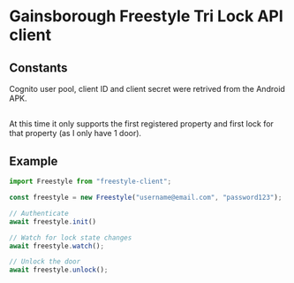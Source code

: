 # Gainsborough Freestyle Tri Lock API client

## Constants

Cognito user pool, client ID and client secret were retrived from the Android APK.

##

At this time it only supports the first registered property and first lock for that property (as I only have 1 door).


## Example
```ts
import Freestyle from "freestyle-client";

const freestyle = new Freestyle("username@email.com", "password123");

// Authenticate
await freestyle.init()

// Watch for lock state changes
await freestyle.watch();

// Unlock the door
await freestyle.unlock();
    
```